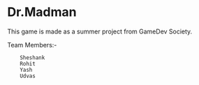 # Dr.Madman
This game is made as a summer project from GameDev Society.

Team Members:- 

		Sheshank
		Rohit
		Yash
		Udvas
